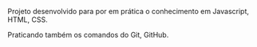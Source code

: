 Projeto desenvolvido para por em prática o conhecimento em Javascript, HTML, CSS.

Praticando também os comandos do Git, GitHub.